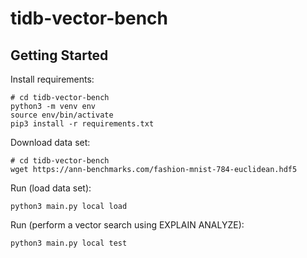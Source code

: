 # tidb-vector-bench

## Getting Started

Install requirements:

```shell
# cd tidb-vector-bench
python3 -m venv env
source env/bin/activate
pip3 install -r requirements.txt
```

Download data set:

```shell
# cd tidb-vector-bench
wget https://ann-benchmarks.com/fashion-mnist-784-euclidean.hdf5
```

Run (load data set):

```shell
python3 main.py local load
```

Run (perform a vector search using EXPLAIN ANALYZE):

```shell
python3 main.py local test
```
